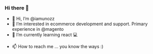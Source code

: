 ### Hi there 👋

- 👋 Hi, I’m @iamunozz
- 👀 I’m interested in ecommerce development and support. Primary experience in @magento
- 🌱 I’m currently learning react 💻
<!--- - 💞️ I’m looking to collaborate on ... --->
- 📫 How to reach me ... you know the ways :)

<!--
**iamunozz/iamunozz** is a ✨ _special_ ✨ repository because its `README.md` (this file) appears on your GitHub profile.

Here are some ideas to get you started:

- 🔭 I’m currently working on ...
- 🌱 I’m currently learning react
- 👯 I’m looking to collaborate on ...
- 🤔 I’m looking for help with ...
- 💬 Ask me about ...
- 📫 How to reach me: ...
- 😄 Pronouns: ...
- ⚡ Fun fact: ...
-->
